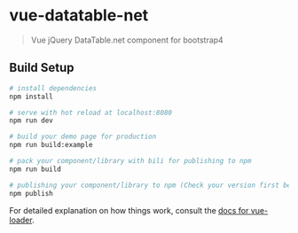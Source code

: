 # vue-datatable-net

> Vue jQuery DataTable.net component for bootstrap4 

## Build Setup

``` bash
# install dependencies
npm install

# serve with hot reload at localhost:8080
npm run dev

# build your demo page for production
npm run build:example

# pack your component/library with bili for publishing to npm
npm run build

# publishing your component/library to npm (Check your version first before publish.)
npm publish
```

For detailed explanation on how things work, consult the [docs for vue-loader](http://vuejs.github.io/vue-loader).
